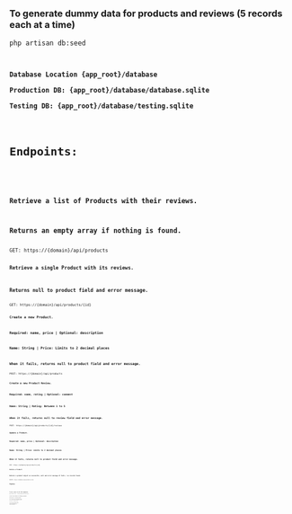 <h3>To generate dummy data for products and reviews (5 records each at a time)</h3>
<code>php artisan db:seed<code>

<h3>
Database Location {app_root}/database<br/>
Production DB: {app_root}/database/database.sqlite<br/>
Testing DB: {app_root}/database/testing.sqlite
</h3>

<h1>Endpoints:<h1>
<h3>Retrieve a list of Products with their reviews.</h3>
<h3>Returns an empty array if nothing is found.</h3>
<code>GET: https://{domain}/api/products<code>

<h3>Retrieve a single Product with its reviews.</h3>
<h3>Returns null to product field and error message.</h3>
<code>GET: https://{domain}/api/products/{id}<code>

<h3>Create a new Product.</h3>
<h3>Required: name, price | Optional: description</h3>
<h3>Name: String | Price: Limits to 2 decimal places</h3>
<h3>When it fails, returns null to product field and error message.</h3>
<code>POST: https://{domain}/api/products<code>

<h3>Create a new Product Review.</h3>
<h3>Required: name, rating | Optional: comment</h3>
<h3>Name: String | Rating: Between 1 to 5</h3>
<h3>When it fails, returns null to review field and error message.</h3>
<code>POST: https://{domain}/api/products/{id}/reviews<code>

<h3>Update a Product.</h3>
<h3>Required: name, price | Optional: description</h3>
<h3>Name: String | Price: Limits to 2 decimal places</h3>
<h3>When it fails, returns null to product field and error message.</h3>
<code>PUT: https://{domain}/api/products/{id}<code>

<h3>Delete a Product.</h3>
<h3>Returns a product object on successful, null and error message if fails / no records found.</h3>
<code>DELETE: https://{domain}/api/products/{id}<code>

<h1>Tests:<h1>
<h3>To do a test to all API endpoints</h3>
<code>php artisan test --filter=ProductControllerTest<code>

<h3>To do a test relates to creating a product</h3>
<code>php artisan test --group=create_product<code>

<h3>To do a test relates to updating a product</h3>
<code>php artisan test --group=updating_product<code>

<h3>To do a test relates to deleting a product</h3>
<code>php artisan test --group=delete_product<code>

<h3>To do a test relates to creating a product review</h3>
<code>php artisan test --group=create_product_review<code>
